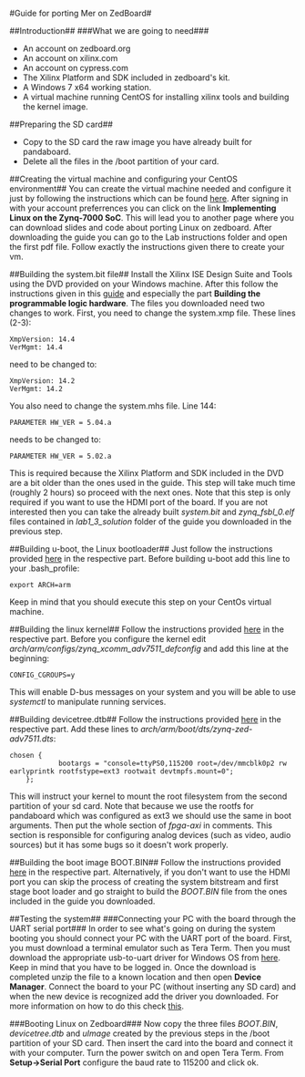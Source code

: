 #Guide for porting Mer on ZedBoard#

##Introduction##
###What we are going to need###
* An account on zedboard.org
* An account on xilinx.com
* An account on cypress.com
* The Xilinx Platform and SDK included in zedboard's kit.
* A Windows 7 x64 working station.
* A virtual machine running CentOS for installing xilinx tools and building the kernel image.


##Preparing the SD card##
* Copy to the SD card the raw image you have already built for pandaboard.
* Delete all the files in the /boot partition of your card.

##Creating the virtual machine and configuring your CentOS environment##
You can create the virtual machine needed and configure it just by following the instructions which can be found [here](http://www.zedboard.org/support/trainings-and-videos).
After signing in with your account preferrences you can click on the link **Implementing Linux on the Zynq-7000 SoC**. This will lead you to another page where you can download slides and code about porting Linux on zedboard. After downloading the guide you can go to the Lab instructions folder and open the first pdf file. Follow exactly the instructions given there to create your vm.

##Building the system.bit file##
Install the  Xilinx ISE Design Suite and Tools using the DVD provided on your Windows machine. After this follow the instructions given in this [guide](http://fpgacpu.wordpress.com/2013/05/24/yet-another-guide-to-running-linaro-ubuntu-desktop-on-xilinx-zynq-on-the-zedboard/) and especially the part **Building the programmable logic hardware**. The files you downloaded need two changes to work. First, you need to change the system.xmp file. These lines (2-3):

	XmpVersion: 14.4
	VerMgmt: 14.4

need to be changed to:

	XmpVersion: 14.2
	VerMgmt: 14.2 

You also need to change the system.mhs file. Line 144:

	PARAMETER HW_VER = 5.04.a

needs to be changed to:

	PARAMETER HW_VER = 5.02.a

This is required because the Xilinx Platform and SDK included in the DVD are a bit older than the ones used in the guide. This step will take much time (roughly 2 hours) so proceed with the next ones.
Note that this step is only required if you want to use the HDMI port of the board. If you are not interested then you can take the already built *system.bit* and *zynq_fsbl_0.elf* files contained in *lab1_3_solution* folder of the guide you downloaded in the previous step.

##Building u-boot, the Linux bootloader##
Just follow the instructions provided [here](http://fpgacpu.wordpress.com/2013/05/24/yet-another-guide-to-running-linaro-ubuntu-desktop-on-xilinx-zynq-on-the-zedboard/) in the respective part. Before building u-boot add this line to your .bash_profile:

	export ARCH=arm

Keep in mind that you should execute this step on your CentOs virtual machine.

##Building the linux kernel##
Follow the instructions provided [here](http://fpgacpu.wordpress.com/2013/05/24/yet-another-guide-to-running-linaro-ubuntu-desktop-on-xilinx-zynq-on-the-zedboard/) in the respective part. Before you configure the kernel edit *arch/arm/configs/zynq_xcomm_adv7511_defconfig* and add this line at the beginning:

	CONFIG_CGROUPS=y

This will enable D-bus messages on your system and you will be able to use *systemctl* to manipulate running services.

##Building devicetree.dtb##
Follow the instructions provided [here](http://fpgacpu.wordpress.com/2013/05/24/yet-another-guide-to-running-linaro-ubuntu-desktop-on-xilinx-zynq-on-the-zedboard/) in the respective part. Add these lines to *arch/arm/boot/dts/zynq-zed-adv7511.dts*:

	chosen {
                bootargs = "console=ttyPS0,115200 root=/dev/mmcblk0p2 rw earlyprintk rootfstype=ext3 rootwait devtmpfs.mount=0";
        };

This will instruct your kernel to mount the root filesystem from the second partition of your sd card. Note that because we use the rootfs for pandaboard which was configured as ext3 we should use the same in boot arguments. Then put the whole section of *fpga-axi* in comments. This section is responsible for configuring analog devices (such as video, audio sources) but it has some bugs so it doesn't work properly.

##Building the boot image BOOT.BIN##
Follow the instructions provided [here](http://fpgacpu.wordpress.com/2013/05/24/yet-another-guide-to-running-linaro-ubuntu-desktop-on-xilinx-zynq-on-the-zedboard/) in the respective part. Alternatively, if you don't want to use the HDMI port you can skip the process of creating the system bitstream and first stage boot loader and go straight to build the *BOOT.BIN* file from the ones included in the guide you downloaded.

##Testing the system##
###Connecting your PC with the board through the UART serial port###
In order to see what's going on during the system booting you should connect your PC with the UART port of the board. First, you must download a terminal emulator such as Tera Term. Then you must download the appropriate usb-to-uart driver for Windows OS from [here](http://www.cypress.com/?rID=63794). Keep in mind that you have to be logged in. Once the download is completed unzip the file to a known location and then open **Device Manager**. Connect the board to your PC (without inserting any SD card) and when the new device is recognized add the driver you downloaded. For more information on how to do this check [this](http://www.zedboard.org/sites/default/files/CY7C64225_Setup_Guide_1_1.pdf).

###Booting Linux on Zedboard###
Now copy the three files *BOOT.BIN*, *devicetree.dtb* and *uImage* created by the previous steps in the /boot partition of your SD card. Then insert the card into the board and connect it with your computer. Turn the power switch on and open Tera Term. From **Setup->Serial Port** configure the baud rate to 115200 and click ok.

